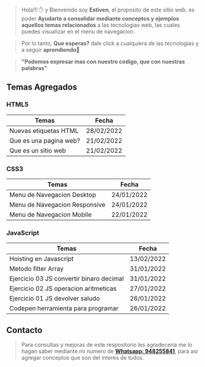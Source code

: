 > Hola!!! ✋ y Bienvenido soy **Estiven**, el proposito de este sitio web, es poder **Ayudarte a consolidar mediante conceptos y ejemplos aquellos temas relacionados** a las tecnologias web, las cuales puedes visualizar en el menu de navegacion.

> Por lo tanto, **Que esperas?** dale click a cualquiera de las tecnologias y a seguir **aprendiendo**👨

> **"Podemos expresar mas con nuestro codigo, que con nuestras palabras"**

## **Temas Agregados**

### **HTML5**

| Temas                  | Fecha      |
| ---------------------- | ---------- |
| Nuevas etiquetas HTML  | 28/02/2022 |
| Que es una pagina web? | 21/02/2022 |
| Que es un sitio web    | 21/02/2022 |

### **CSS3**

| Temas                         | Fecha      |
| ----------------------------- | ---------- |
| Menu de Navegacion Desktop    | 24/01/2022 |
| Menu de Navegacion Responsive | 24/01/2022 |
| Menu de Navegacion Mobile     | 22/01/2022 |

### **JavaScript**

| Temas                                    | Fecha      |
| ---------------------------------------- | ---------- |
| Hoisting en Javascript                   | 13/02/2022 |
| Metodo filter Array                      | 31/01/2022 |
| Ejercicio 03 JS convertir binaro decimal | 31/01/2022 |
| Ejercicio 02 JS operacion aritmeticas    | 27/01/2022 |
| Ejercicio 01 JS devolver saludo          | 26/01/2022 |
| Codepen herramienta para programar       | 26/01/2022 |

## **Contacto**

> Para consultas y mejoras de este respositorio les agradeceria me lo hagan saber mediante mi numero de <strong><a href="https://api.whatsapp.com/send?phone=51948255841&text=Hola%20Estiven" target="_blank">Whatsapp: 948255841</a></strong>, para asi agregar conceptos que son del interes de todos.
